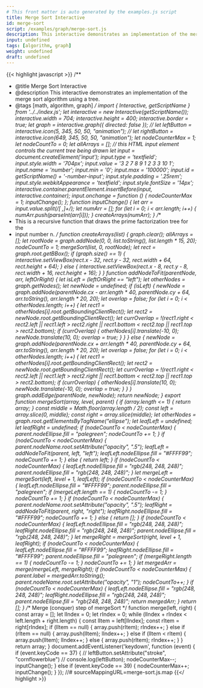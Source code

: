```yaml
---
# This front matter is auto generated by the examples.js script
title: Merge Sort Interactive
id: merge-sort
script: /examples/graph/merge-sort.js
description: This interactive demonstrates an implementation of the merge sort algorithm using a tree.
input: undefined
tags: [algorithm, graph]
weight: undefined
draft: undefined
---
```


{{< highlight javascript >}}
/**
* @title Merge Sort Interactive
* @description This interactive demonstrates an implementation of the merge sort algorithm using a tree.
* @tags [math, algorithm, graph]
*/
import { Interactive, getScriptName } from '../../index.js';
let interactive = new Interactive(getScriptName());
interactive.width = 704;
interactive.height = 400;
interactive.border = true;
let graph = interactive.graph({ directed: false });
// let leftButton = interactive.icon(5, 345, 50, 50, "animation");
// let rightButton = interactive.icon(649, 345, 50, 50, "animation");
let nodeCounterMax = 1;
let nodeCountTo = 0;
let allArrays = [];
// this HTML input element controls the current tree being drawn
let input = document.createElement('input');
input.type = 'textfield';
input.style.width = '704px';
input.value = '3 2 7 8 9 1 2 3 3 10 1';
input.name = 'number';
input.min = '0';
input.max = '100000';
input.id = getScriptName() + '-number-input';
input.style.padding = '.25rem';
input.style.webkitAppearance = 'textfield';
input.style.fontSize = '14px';
interactive.container.parentElement.insertBefore(input, interactive.container);
input.onchange = function () {
    nodeCounterMax = 1;
    inputChange();
};
function inputChange() {
    let arr = input.value.split(/[ ,]+/);
    let numArr = [];
    for (let i = 0; i < arr.length; i++) {
        numArr.push(parseInt(arr[i]));
    }
    createArrays(numArr);
}
/**
* This is a recursive function that draws the prime factorization tree for the
* input number n.
*/
function createArrays(list) {
    graph.clear();
    allArrays = [];
    let rootNode = graph.addNode(0, 0, list.toString(), list.length * 15, 20);
    nodeCountTo = 1;
    mergeSort(list, 0, rootNode);
    let rect = graph.root.getBBox();
    if (graph.size() == 1) {
        interactive.setViewBox(rect.x - 32, rect.y - 32, rect.width + 64, rect.height + 64);
    }
    else {
        interactive.setViewBox(rect.x - 8, rect.y - 8, rect.width + 16, rect.height + 16);
    }
}
function addNodeToFit(parentNode, arr, leftOrRight) {
    let isLeft = (leftOrRight == "left");
    let otherNodes = graph.getNodes();
    let newNode = undefined;
    if (isLeft) {
        newNode = graph.addNode(parentNode.cx - arr.length * 40, parentNode.cy + 64, arr.toString(), arr.length * 20, 20);
        let overlap = false;
        for (let i = 0; i < otherNodes.length; i++) {
            let rect1 = otherNodes[i].root.getBoundingClientRect();
            let rect2 = newNode.root.getBoundingClientRect();
            let currOverlap = !(rect1.right < rect2.left ||
                rect1.left > rect2.right ||
                rect1.bottom < rect2.top ||
                rect1.top > rect2.bottom);
            if (currOverlap) {
                otherNodes[i].translate(-10, 0);
                newNode.translate(10, 0);
                overlap = true;
            }
        }
    }
    else {
        newNode = graph.addNode(parentNode.cx + arr.length * 40, parentNode.cy + 64, arr.toString(), arr.length * 20, 20);
        let overlap = false;
        for (let i = 0; i < otherNodes.length; i++) {
            let rect1 = otherNodes[i].root.getBoundingClientRect();
            let rect2 = newNode.root.getBoundingClientRect();
            let currOverlap = !(rect1.right < rect2.left ||
                rect1.left > rect2.right ||
                rect1.bottom < rect2.top ||
                rect1.top > rect2.bottom);
            if (currOverlap) {
                otherNodes[i].translate(10, 0);
                newNode.translate(-10, 0);
                overlap = true;
            }
        }
    }
    graph.addEdge(parentNode, newNode);
    return newNode;
}
export function mergeSort(array, level, parent) {
    if (array.length <= 1) {
        return array;
    }
    const middle = Math.floor(array.length / 2);
    const left = array.slice(0, middle);
    const right = array.slice(middle);
    let otherNodes = graph.root.getElementsByTagName("ellipse");
    let leafLeft = undefined;
    let leafRight = undefined;
    if (nodeCountTo < nodeCounterMax) {
        parent.nodeEllipse.fill = "palegreen";
        nodeCountTo += 1;
    }
    if (nodeCountTo < nodeCounterMax) {
        parent.nodeName.root.setAttribute("opacity", ".5");
        leafLeft = addNodeToFit(parent, left, "left");
        leafLeft.nodeEllipse.fill = "#FFFF99";
        nodeCountTo += 1;
    }
    else {
        return left;
    }
    if (nodeCountTo < nodeCounterMax) {
        leafLeft.nodeEllipse.fill = "rgb(248, 248, 248)";
        parent.nodeEllipse.fill = "rgb(248, 248, 248)";
    }
    let mergeLeft = mergeSort(left, level + 1, leafLeft);
    if (nodeCountTo < nodeCounterMax) {
        leafLeft.nodeEllipse.fill = "#FFFF99";
        parent.nodeEllipse.fill = "palegreen";
        if (mergeLeft.length == 1) {
            nodeCountTo -= 1;
        }
        nodeCountTo += 1;
    }
    if (nodeCountTo < nodeCounterMax) {
        parent.nodeName.root.setAttribute("opacity", ".5");
        leafRight = addNodeToFit(parent, right, "right");
        leafRight.nodeEllipse.fill = "#FFFF99";
        nodeCountTo += 1;
    }
    else {
        return [];
    }
    if (nodeCountTo < nodeCounterMax) {
        leafLeft.nodeEllipse.fill = "rgb(248, 248, 248)";
        leafRight.nodeEllipse.fill = "rgb(248, 248, 248)";
        parent.nodeEllipse.fill = "rgb(248, 248, 248)";
    }
    let mergeRight = mergeSort(right, level + 1, leafRight);
    if (nodeCountTo < nodeCounterMax) {
        leafLeft.nodeEllipse.fill = "#FFFF99";
        leafRight.nodeEllipse.fill = "#FFFF99";
        parent.nodeEllipse.fill = "palegreen";
        if (mergeRight.length == 1) {
            nodeCountTo -= 1;
        }
        nodeCountTo += 1;
    }
    let mergedArr = merge(mergeLeft, mergeRight);
    if (nodeCountTo < nodeCounterMax) {
        parent.label = mergedArr.toString();
        parent.nodeName.root.setAttribute("opacity", "1");
        nodeCountTo++;
    }
    if (nodeCountTo < nodeCounterMax) {
        leafLeft.nodeEllipse.fill = "rgb(248, 248, 248)";
        leafRight.nodeEllipse.fill = "rgb(248, 248, 248)";
        parent.nodeEllipse.fill = "rgb(248, 248, 248)";
        return mergedArr;
    }
    return [];
}
/** Merge (conquer) step of mergeSort */
function merge(left, right) {
    const array = [];
    let lIndex = 0;
    let rIndex = 0;
    while (lIndex + rIndex < left.length + right.length) {
        const lItem = left[lIndex];
        const rItem = right[rIndex];
        if (lItem == null) {
            array.push(rItem);
            rIndex++;
        }
        else if (rItem == null) {
            array.push(lItem);
            lIndex++;
        }
        else if (lItem < rItem) {
            array.push(lItem);
            lIndex++;
        }
        else {
            array.push(rItem);
            rIndex++;
        }
    }
    return array;
}
document.addEventListener('keydown', function (event) {
    if (event.keyCode == 37) {
        // leftButton.setAttribute("stroke", "cornflowerblue")
        // console.log(leftButton);
        nodeCounterMax--;
        inputChange();
    }
    else if (event.keyCode == 39) {
        nodeCounterMax++;
        inputChange();
    }
});
//# sourceMappingURL=merge-sort.js.map
{{</ highlight >}}
